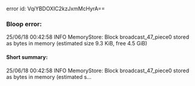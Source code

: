error id: VqiYBDOXIC2kzJxmMcHyrA==
### Bloop error:

25/06/18 00:42:58 INFO MemoryStore: Block broadcast_47_piece0 stored as bytes in memory (estimated size 9.3 KiB, free 4.5 GiB)
#### Short summary: 

25/06/18 00:42:58 INFO MemoryStore: Block broadcast_47_piece0 stored as bytes in memory (estimated s...